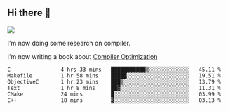 


<!--
**liusy58/liusy58** is a ✨ _special_ ✨ repository because its `README.md` (this file) appears on your GitHub profile.

Here are some ideas to get you started:

- 🔭 I’m currently working on ...
- 🌱 I’m currently learning ...
- 👯 I’m looking to collaborate on ...
- 🤔 I’m looking for help with ...
- 💬 Ask me about ...
- 📫 How to reach me: ...
- 😄 Pronouns: ...
- ⚡ Fun fact: ...
-->
<!--
![](https://komarev.com/ghpvc/?username=liusy58&color=brightgreen&label=PROFILE+VIEWS)




- 🔭 I’m currently working on my .
- 📫 How to reach me:plz contact me by [email](liusy58@,ail2.sysu.edu.cn) or WeChat(LIUSIYU_58)
- 🏫 I'm an undergraduate in Sun-Yat-sen University majoring in the computer science. Expected to graduate in Spring 2021.
- 👯 I'm now interested in System such as OS, Compiler and Database. 
- 🤔 I’m looking for help with Database System.
-->

## Hi there 👋
![](https://komarev.com/ghpvc/?username=liusy58&color=brightgreen&label=PROFILE+VIEWS)



I'm now doing some research on compiler.

I'm now writing a book about [Compiler Optimization](https://github.com/liusy58/CompilerNotes/blob/master/main.pdf)


 <!--START_SECTION:waka-->

```text
C                4 hrs 33 mins   ███████████▒░░░░░░░░░░░░░   45.11 %
Makefile         1 hr 58 mins    █████░░░░░░░░░░░░░░░░░░░░   19.51 %
ObjectiveC       1 hr 23 mins    ███▒░░░░░░░░░░░░░░░░░░░░░   13.79 %
Text             1 hr 8 mins     ██▓░░░░░░░░░░░░░░░░░░░░░░   11.31 %
CMake            24 mins         █░░░░░░░░░░░░░░░░░░░░░░░░   03.99 %
C++              18 mins         ▓░░░░░░░░░░░░░░░░░░░░░░░░   03.13 %
```

<!--END_SECTION:waka-->

